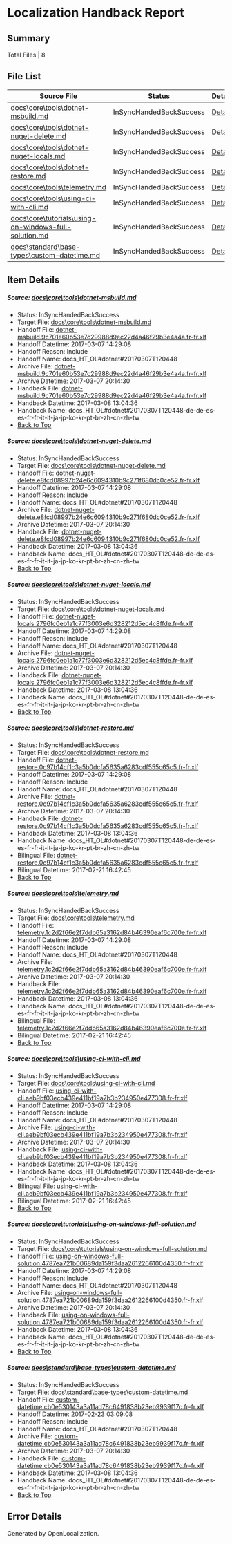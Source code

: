 # <a name='report-top'></a> Localization Handback Report

## Summary
 Total Files | 8

## File List
 Source File | Status | Details 
 ----------- | ------ | ------- 
 [docs\core\tools\dotnet-msbuild.md](https://github.com/dotnet/docs/blob/195664ae6409be02ca132900d9c513a7b412acd4/docs/core/tools/dotnet-msbuild.md) | InSyncHandedBackSuccess | [Details](#a000e49a8672affe5b3bb9bd8a5f7e8095ab0aa977)
 [docs\core\tools\dotnet-nuget-delete.md](https://github.com/dotnet/docs/blob/195664ae6409be02ca132900d9c513a7b412acd4/docs/core/tools/dotnet-nuget-delete.md) | InSyncHandedBackSuccess | [Details](#2ce157e3f32f3e899245e38bb4520b17be3e0b3279)
 [docs\core\tools\dotnet-nuget-locals.md](https://github.com/dotnet/docs/blob/195664ae6409be02ca132900d9c513a7b412acd4/docs/core/tools/dotnet-nuget-locals.md) | InSyncHandedBackSuccess | [Details](#3d8ca57c3c9c25a59b98552784b057182c9100a380)
 [docs\core\tools\dotnet-restore.md](https://github.com/dotnet/docs/blob/195664ae6409be02ca132900d9c513a7b412acd4/docs/core/tools/dotnet-restore.md) | InSyncHandedBackSuccess | [Details](#a55cd932045a59f08146dff367a87eb6fe61f6e586)
 [docs\core\tools\telemetry.md](https://github.com/dotnet/docs/blob/195664ae6409be02ca132900d9c513a7b412acd4/docs/core/tools/telemetry.md) | InSyncHandedBackSuccess | [Details](#c816bf4c93430a009e61ddf2a3673c43f49b8de997)
 [docs\core\tools\using-ci-with-cli.md](https://github.com/dotnet/docs/blob/195664ae6409be02ca132900d9c513a7b412acd4/docs/core/tools/using-ci-with-cli.md) | InSyncHandedBackSuccess | [Details](#0579d59e8da24428d9e174baf0cc865d62c0819598)
 [docs\core\tutorials\using-on-windows-full-solution.md](https://github.com/dotnet/docs/blob/195664ae6409be02ca132900d9c513a7b412acd4/docs/core/tutorials/using-on-windows-full-solution.md) | InSyncHandedBackSuccess | [Details](#b8505f88b324fcdf3a51d75c455ec5869e058774113)
 [docs\standard\base-types\custom-datetime.md](https://github.com/dotnet/docs/blob/28625def4199a660fe0ea04ab75f4f65d2e0c9c4/docs/standard/base-types/custom-datetime.md) | InSyncHandedBackSuccess | [Details](#285e4bfd6a53d576ce4538b09a2561065c93e3993336)

## Item Details
##### <a name='a000e49a8672affe5b3bb9bd8a5f7e8095ab0aa977'></a> Source: [docs\core\tools\dotnet-msbuild.md](https://github.com/dotnet/docs/blob/195664ae6409be02ca132900d9c513a7b412acd4/docs/core/tools/dotnet-msbuild.md)
* Status: InSyncHandedBackSuccess
* Target File: [docs\core\tools\dotnet-msbuild.md](https://github.com/dotnet/docs.fr-fr/blob/3c9fbd59bdabaa7f23a763cca0336cae277b62a8/docs/core/tools/dotnet-msbuild.md)
* Handoff File: [dotnet-msbuild.9c701e60b53e7c29988d9ec22d4a46f29b3e4a4a.fr-fr.xlf](https://github.com/dotnet/docs.handoff/blob/dec98557d9d55d53a08b1e5da80622d7c7825fdd/ol-handoff/dotnet/docs.fr-fr/master/dotnet-core/dotnet-msbuild.9c701e60b53e7c29988d9ec22d4a46f29b3e4a4a.fr-fr.xlf)
* Handoff Datetime: 2017-03-07 14:29:08
* Handoff Reason: Include
* Handoff Name: docs_HT_OL#dotnet#20170307T120448
* Archive File: [dotnet-msbuild.9c701e60b53e7c29988d9ec22d4a46f29b3e4a4a.fr-fr.xlf](https://github.com/dotnet/docs.handoff/blob/a6d266c12837a06c070fa56c1d7725065fa781dd/ol-archive/dotnet/docs.fr-fr/master/dotnet-core/dotnet-msbuild.9c701e60b53e7c29988d9ec22d4a46f29b3e4a4a.fr-fr.xlf)
* Archive Datetime: 2017-03-07 20:14:30
* Handback File: [dotnet-msbuild.9c701e60b53e7c29988d9ec22d4a46f29b3e4a4a.fr-fr.xlf](https://github.com/dotnet/docs.handback/blob/830c7f7a2fa43518afe97ff5bcb1aed5d2403d01/ol-handback/dotnet/docs.fr-fr/master/dotnet-core/dotnet-msbuild.9c701e60b53e7c29988d9ec22d4a46f29b3e4a4a.fr-fr.xlf)
* Handback Datetime: 2017-03-08 13:04:36
* Handback Name: docs_HT_OL#dotnet#20170307T120448-de-de-es-es-fr-fr-it-it-ja-jp-ko-kr-pt-br-zh-cn-zh-tw
* [Back to Top](#report-top)

##### <a name='2ce157e3f32f3e899245e38bb4520b17be3e0b3279'></a> Source: [docs\core\tools\dotnet-nuget-delete.md](https://github.com/dotnet/docs/blob/195664ae6409be02ca132900d9c513a7b412acd4/docs/core/tools/dotnet-nuget-delete.md)
* Status: InSyncHandedBackSuccess
* Target File: [docs\core\tools\dotnet-nuget-delete.md](https://github.com/dotnet/docs.fr-fr/blob/3c9fbd59bdabaa7f23a763cca0336cae277b62a8/docs/core/tools/dotnet-nuget-delete.md)
* Handoff File: [dotnet-nuget-delete.e8fcd08997b24e6c6094310b9c271f680dc0ce52.fr-fr.xlf](https://github.com/dotnet/docs.handoff/blob/dec98557d9d55d53a08b1e5da80622d7c7825fdd/ol-handoff/dotnet/docs.fr-fr/master/dotnet-core/dotnet-nuget-delete.e8fcd08997b24e6c6094310b9c271f680dc0ce52.fr-fr.xlf)
* Handoff Datetime: 2017-03-07 14:29:08
* Handoff Reason: Include
* Handoff Name: docs_HT_OL#dotnet#20170307T120448
* Archive File: [dotnet-nuget-delete.e8fcd08997b24e6c6094310b9c271f680dc0ce52.fr-fr.xlf](https://github.com/dotnet/docs.handoff/blob/a6d266c12837a06c070fa56c1d7725065fa781dd/ol-archive/dotnet/docs.fr-fr/master/dotnet-core/dotnet-nuget-delete.e8fcd08997b24e6c6094310b9c271f680dc0ce52.fr-fr.xlf)
* Archive Datetime: 2017-03-07 20:14:30
* Handback File: [dotnet-nuget-delete.e8fcd08997b24e6c6094310b9c271f680dc0ce52.fr-fr.xlf](https://github.com/dotnet/docs.handback/blob/830c7f7a2fa43518afe97ff5bcb1aed5d2403d01/ol-handback/dotnet/docs.fr-fr/master/dotnet-core/dotnet-nuget-delete.e8fcd08997b24e6c6094310b9c271f680dc0ce52.fr-fr.xlf)
* Handback Datetime: 2017-03-08 13:04:36
* Handback Name: docs_HT_OL#dotnet#20170307T120448-de-de-es-es-fr-fr-it-it-ja-jp-ko-kr-pt-br-zh-cn-zh-tw
* [Back to Top](#report-top)

##### <a name='3d8ca57c3c9c25a59b98552784b057182c9100a380'></a> Source: [docs\core\tools\dotnet-nuget-locals.md](https://github.com/dotnet/docs/blob/195664ae6409be02ca132900d9c513a7b412acd4/docs/core/tools/dotnet-nuget-locals.md)
* Status: InSyncHandedBackSuccess
* Target File: [docs\core\tools\dotnet-nuget-locals.md](https://github.com/dotnet/docs.fr-fr/blob/3c9fbd59bdabaa7f23a763cca0336cae277b62a8/docs/core/tools/dotnet-nuget-locals.md)
* Handoff File: [dotnet-nuget-locals.2796fc0eb1a1c77f3003e6d328212d5ec4c8ffde.fr-fr.xlf](https://github.com/dotnet/docs.handoff/blob/dec98557d9d55d53a08b1e5da80622d7c7825fdd/ol-handoff/dotnet/docs.fr-fr/master/dotnet-core/dotnet-nuget-locals.2796fc0eb1a1c77f3003e6d328212d5ec4c8ffde.fr-fr.xlf)
* Handoff Datetime: 2017-03-07 14:29:08
* Handoff Reason: Include
* Handoff Name: docs_HT_OL#dotnet#20170307T120448
* Archive File: [dotnet-nuget-locals.2796fc0eb1a1c77f3003e6d328212d5ec4c8ffde.fr-fr.xlf](https://github.com/dotnet/docs.handoff/blob/a6d266c12837a06c070fa56c1d7725065fa781dd/ol-archive/dotnet/docs.fr-fr/master/dotnet-core/dotnet-nuget-locals.2796fc0eb1a1c77f3003e6d328212d5ec4c8ffde.fr-fr.xlf)
* Archive Datetime: 2017-03-07 20:14:30
* Handback File: [dotnet-nuget-locals.2796fc0eb1a1c77f3003e6d328212d5ec4c8ffde.fr-fr.xlf](https://github.com/dotnet/docs.handback/blob/830c7f7a2fa43518afe97ff5bcb1aed5d2403d01/ol-handback/dotnet/docs.fr-fr/master/dotnet-core/dotnet-nuget-locals.2796fc0eb1a1c77f3003e6d328212d5ec4c8ffde.fr-fr.xlf)
* Handback Datetime: 2017-03-08 13:04:36
* Handback Name: docs_HT_OL#dotnet#20170307T120448-de-de-es-es-fr-fr-it-it-ja-jp-ko-kr-pt-br-zh-cn-zh-tw
* [Back to Top](#report-top)

##### <a name='a55cd932045a59f08146dff367a87eb6fe61f6e586'></a> Source: [docs\core\tools\dotnet-restore.md](https://github.com/dotnet/docs/blob/195664ae6409be02ca132900d9c513a7b412acd4/docs/core/tools/dotnet-restore.md)
* Status: InSyncHandedBackSuccess
* Target File: [docs\core\tools\dotnet-restore.md](https://github.com/dotnet/docs.fr-fr/blob/3c9fbd59bdabaa7f23a763cca0336cae277b62a8/docs/core/tools/dotnet-restore.md)
* Handoff File: [dotnet-restore.0c97b14cf1c3a5b0dcfa5635a6283cdf555c65c5.fr-fr.xlf](https://github.com/dotnet/docs.handoff/blob/dec98557d9d55d53a08b1e5da80622d7c7825fdd/ol-handoff/dotnet/docs.fr-fr/master/dotnet-core/dotnet-restore.0c97b14cf1c3a5b0dcfa5635a6283cdf555c65c5.fr-fr.xlf)
* Handoff Datetime: 2017-03-07 14:29:08
* Handoff Reason: Include
* Handoff Name: docs_HT_OL#dotnet#20170307T120448
* Archive File: [dotnet-restore.0c97b14cf1c3a5b0dcfa5635a6283cdf555c65c5.fr-fr.xlf](https://github.com/dotnet/docs.handoff/blob/a6d266c12837a06c070fa56c1d7725065fa781dd/ol-archive/dotnet/docs.fr-fr/master/dotnet-core/dotnet-restore.0c97b14cf1c3a5b0dcfa5635a6283cdf555c65c5.fr-fr.xlf)
* Archive Datetime: 2017-03-07 20:14:30
* Handback File: [dotnet-restore.0c97b14cf1c3a5b0dcfa5635a6283cdf555c65c5.fr-fr.xlf](https://github.com/dotnet/docs.handback/blob/830c7f7a2fa43518afe97ff5bcb1aed5d2403d01/ol-handback/dotnet/docs.fr-fr/master/dotnet-core/dotnet-restore.0c97b14cf1c3a5b0dcfa5635a6283cdf555c65c5.fr-fr.xlf)
* Handback Datetime: 2017-03-08 13:04:36
* Handback Name: docs_HT_OL#dotnet#20170307T120448-de-de-es-es-fr-fr-it-it-ja-jp-ko-kr-pt-br-zh-cn-zh-tw
* Bilingual File: [dotnet-restore.0c97b14cf1c3a5b0dcfa5635a6283cdf555c65c5.fr-fr.xlf](https://github.com/dotnet/docs.handback/blob/c72c362428971e112ac2e934fc31dcfdc74cf8d0/ol-handback/dotnet/docs.fr-fr/master/dotnet-core/dotnet-restore.0c97b14cf1c3a5b0dcfa5635a6283cdf555c65c5.fr-fr.xlf)
* Bilingual Datetime: 2017-02-21 16:42:45
* [Back to Top](#report-top)

##### <a name='c816bf4c93430a009e61ddf2a3673c43f49b8de997'></a> Source: [docs\core\tools\telemetry.md](https://github.com/dotnet/docs/blob/195664ae6409be02ca132900d9c513a7b412acd4/docs/core/tools/telemetry.md)
* Status: InSyncHandedBackSuccess
* Target File: [docs\core\tools\telemetry.md](https://github.com/dotnet/docs.fr-fr/blob/3c9fbd59bdabaa7f23a763cca0336cae277b62a8/docs/core/tools/telemetry.md)
* Handoff File: [telemetry.1c2d2f66e2f7ddb65a3162d84b46390eaf6c700e.fr-fr.xlf](https://github.com/dotnet/docs.handoff/blob/dec98557d9d55d53a08b1e5da80622d7c7825fdd/ol-handoff/dotnet/docs.fr-fr/master/dotnet-core/telemetry.1c2d2f66e2f7ddb65a3162d84b46390eaf6c700e.fr-fr.xlf)
* Handoff Datetime: 2017-03-07 14:29:08
* Handoff Reason: Include
* Handoff Name: docs_HT_OL#dotnet#20170307T120448
* Archive File: [telemetry.1c2d2f66e2f7ddb65a3162d84b46390eaf6c700e.fr-fr.xlf](https://github.com/dotnet/docs.handoff/blob/a6d266c12837a06c070fa56c1d7725065fa781dd/ol-archive/dotnet/docs.fr-fr/master/dotnet-core/telemetry.1c2d2f66e2f7ddb65a3162d84b46390eaf6c700e.fr-fr.xlf)
* Archive Datetime: 2017-03-07 20:14:30
* Handback File: [telemetry.1c2d2f66e2f7ddb65a3162d84b46390eaf6c700e.fr-fr.xlf](https://github.com/dotnet/docs.handback/blob/830c7f7a2fa43518afe97ff5bcb1aed5d2403d01/ol-handback/dotnet/docs.fr-fr/master/dotnet-core/telemetry.1c2d2f66e2f7ddb65a3162d84b46390eaf6c700e.fr-fr.xlf)
* Handback Datetime: 2017-03-08 13:04:36
* Handback Name: docs_HT_OL#dotnet#20170307T120448-de-de-es-es-fr-fr-it-it-ja-jp-ko-kr-pt-br-zh-cn-zh-tw
* Bilingual File: [telemetry.1c2d2f66e2f7ddb65a3162d84b46390eaf6c700e.fr-fr.xlf](https://github.com/dotnet/docs.handback/blob/c72c362428971e112ac2e934fc31dcfdc74cf8d0/ol-handback/dotnet/docs.fr-fr/master/dotnet-core/telemetry.1c2d2f66e2f7ddb65a3162d84b46390eaf6c700e.fr-fr.xlf)
* Bilingual Datetime: 2017-02-21 16:42:45
* [Back to Top](#report-top)

##### <a name='0579d59e8da24428d9e174baf0cc865d62c0819598'></a> Source: [docs\core\tools\using-ci-with-cli.md](https://github.com/dotnet/docs/blob/195664ae6409be02ca132900d9c513a7b412acd4/docs/core/tools/using-ci-with-cli.md)
* Status: InSyncHandedBackSuccess
* Target File: [docs\core\tools\using-ci-with-cli.md](https://github.com/dotnet/docs.fr-fr/blob/3c9fbd59bdabaa7f23a763cca0336cae277b62a8/docs/core/tools/using-ci-with-cli.md)
* Handoff File: [using-ci-with-cli.aeb9bf03ecb439e411bf19a7b3b234950e477308.fr-fr.xlf](https://github.com/dotnet/docs.handoff/blob/dec98557d9d55d53a08b1e5da80622d7c7825fdd/ol-handoff/dotnet/docs.fr-fr/master/dotnet-core/using-ci-with-cli.aeb9bf03ecb439e411bf19a7b3b234950e477308.fr-fr.xlf)
* Handoff Datetime: 2017-03-07 14:29:08
* Handoff Reason: Include
* Handoff Name: docs_HT_OL#dotnet#20170307T120448
* Archive File: [using-ci-with-cli.aeb9bf03ecb439e411bf19a7b3b234950e477308.fr-fr.xlf](https://github.com/dotnet/docs.handoff/blob/a6d266c12837a06c070fa56c1d7725065fa781dd/ol-archive/dotnet/docs.fr-fr/master/dotnet-core/using-ci-with-cli.aeb9bf03ecb439e411bf19a7b3b234950e477308.fr-fr.xlf)
* Archive Datetime: 2017-03-07 20:14:30
* Handback File: [using-ci-with-cli.aeb9bf03ecb439e411bf19a7b3b234950e477308.fr-fr.xlf](https://github.com/dotnet/docs.handback/blob/830c7f7a2fa43518afe97ff5bcb1aed5d2403d01/ol-handback/dotnet/docs.fr-fr/master/dotnet-core/using-ci-with-cli.aeb9bf03ecb439e411bf19a7b3b234950e477308.fr-fr.xlf)
* Handback Datetime: 2017-03-08 13:04:36
* Handback Name: docs_HT_OL#dotnet#20170307T120448-de-de-es-es-fr-fr-it-it-ja-jp-ko-kr-pt-br-zh-cn-zh-tw
* Bilingual File: [using-ci-with-cli.aeb9bf03ecb439e411bf19a7b3b234950e477308.fr-fr.xlf](https://github.com/dotnet/docs.handback/blob/c72c362428971e112ac2e934fc31dcfdc74cf8d0/ol-handback/dotnet/docs.fr-fr/master/dotnet-core/using-ci-with-cli.aeb9bf03ecb439e411bf19a7b3b234950e477308.fr-fr.xlf)
* Bilingual Datetime: 2017-02-21 16:42:45
* [Back to Top](#report-top)

##### <a name='b8505f88b324fcdf3a51d75c455ec5869e058774113'></a> Source: [docs\core\tutorials\using-on-windows-full-solution.md](https://github.com/dotnet/docs/blob/195664ae6409be02ca132900d9c513a7b412acd4/docs/core/tutorials/using-on-windows-full-solution.md)
* Status: InSyncHandedBackSuccess
* Target File: [docs\core\tutorials\using-on-windows-full-solution.md](https://github.com/dotnet/docs.fr-fr/blob/3c9fbd59bdabaa7f23a763cca0336cae277b62a8/docs/core/tutorials/using-on-windows-full-solution.md)
* Handoff File: [using-on-windows-full-solution.4787ea721b00689da159f3daa2612266100d4350.fr-fr.xlf](https://github.com/dotnet/docs.handoff/blob/dec98557d9d55d53a08b1e5da80622d7c7825fdd/ol-handoff/dotnet/docs.fr-fr/master/dotnet-core/using-on-windows-full-solution.4787ea721b00689da159f3daa2612266100d4350.fr-fr.xlf)
* Handoff Datetime: 2017-03-07 14:29:08
* Handoff Reason: Include
* Handoff Name: docs_HT_OL#dotnet#20170307T120448
* Archive File: [using-on-windows-full-solution.4787ea721b00689da159f3daa2612266100d4350.fr-fr.xlf](https://github.com/dotnet/docs.handoff/blob/a6d266c12837a06c070fa56c1d7725065fa781dd/ol-archive/dotnet/docs.fr-fr/master/dotnet-core/using-on-windows-full-solution.4787ea721b00689da159f3daa2612266100d4350.fr-fr.xlf)
* Archive Datetime: 2017-03-07 20:14:30
* Handback File: [using-on-windows-full-solution.4787ea721b00689da159f3daa2612266100d4350.fr-fr.xlf](https://github.com/dotnet/docs.handback/blob/830c7f7a2fa43518afe97ff5bcb1aed5d2403d01/ol-handback/dotnet/docs.fr-fr/master/dotnet-core/using-on-windows-full-solution.4787ea721b00689da159f3daa2612266100d4350.fr-fr.xlf)
* Handback Datetime: 2017-03-08 13:04:36
* Handback Name: docs_HT_OL#dotnet#20170307T120448-de-de-es-es-fr-fr-it-it-ja-jp-ko-kr-pt-br-zh-cn-zh-tw
* [Back to Top](#report-top)

##### <a name='285e4bfd6a53d576ce4538b09a2561065c93e3993336'></a> Source: [docs\standard\base-types\custom-datetime.md](https://github.com/dotnet/docs/blob/28625def4199a660fe0ea04ab75f4f65d2e0c9c4/docs/standard/base-types/custom-datetime.md)
* Status: InSyncHandedBackSuccess
* Target File: [docs\standard\base-types\custom-datetime.md](https://github.com/dotnet/docs.fr-fr/blob/3c9fbd59bdabaa7f23a763cca0336cae277b62a8/docs/standard/base-types/custom-datetime.md)
* Handoff File: [custom-datetime.cb0e530143a3a11ad78c6491838b23eb9939f17c.fr-fr.xlf](https://github.com/dotnet/docs.handoff/blob/f805136993c6d11e573efe4c296279db688bb761/ol-handoff/dotnet/docs.fr-fr/master/dotnet-core/custom-datetime.cb0e530143a3a11ad78c6491838b23eb9939f17c.fr-fr.xlf)
* Handoff Datetime: 2017-02-23 03:09:08
* Handoff Reason: Include
* Handoff Name: docs_HT_OL#dotnet#20170307T120448
* Archive File: [custom-datetime.cb0e530143a3a11ad78c6491838b23eb9939f17c.fr-fr.xlf](https://github.com/dotnet/docs.handoff/blob/a6d266c12837a06c070fa56c1d7725065fa781dd/ol-archive/dotnet/docs.fr-fr/master/dotnet-core/custom-datetime.cb0e530143a3a11ad78c6491838b23eb9939f17c.fr-fr.xlf)
* Archive Datetime: 2017-03-07 20:14:30
* Handback File: [custom-datetime.cb0e530143a3a11ad78c6491838b23eb9939f17c.fr-fr.xlf](https://github.com/dotnet/docs.handback/blob/830c7f7a2fa43518afe97ff5bcb1aed5d2403d01/ol-handback/dotnet/docs.fr-fr/master/dotnet-core/custom-datetime.cb0e530143a3a11ad78c6491838b23eb9939f17c.fr-fr.xlf)
* Handback Datetime: 2017-03-08 13:04:36
* Handback Name: docs_HT_OL#dotnet#20170307T120448-de-de-es-es-fr-fr-it-it-ja-jp-ko-kr-pt-br-zh-cn-zh-tw
* [Back to Top](#report-top)


## Error Details

Generated by OpenLocalization.
